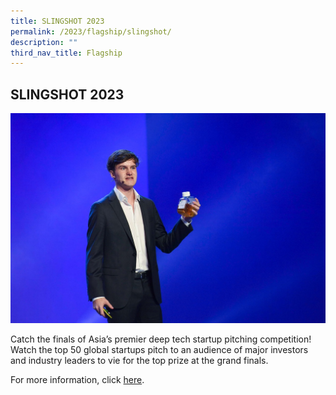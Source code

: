 ```yaml
---
title: SLINGSHOT 2023
permalink: /2023/flagship/slingshot/
description: ""
third_nav_title: Flagship
---
```

## SLINGSHOT 2023

![](/images/2023/slingshot%20(flagship).jpg)

Catch the finals of Asia’s premier deep tech startup pitching competition! Watch the top 50 global startups pitch to an audience of major investors and industry leaders to vie for the top prize at the grand finals.

For more information, click [here](/2023/slingshot).